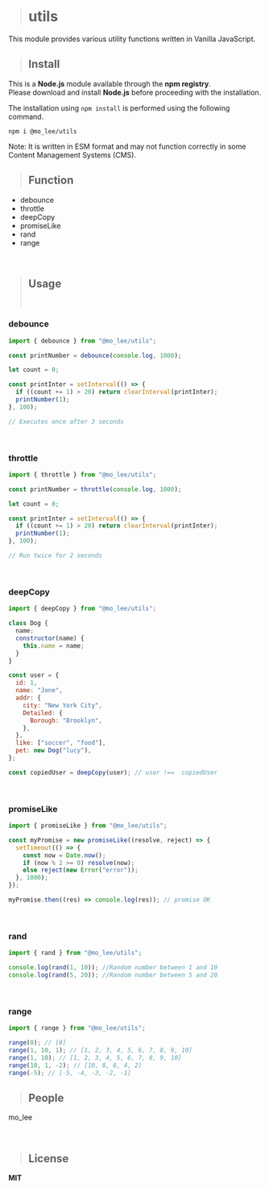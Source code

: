 > # utils

This module provides various utility functions written in Vanilla JavaScript.

> ## Install

This is a **Node.js** module available through the **npm registry**.<br>
Please download and install **Node.js** before proceeding with the installation.

The installation using `npm install` is performed using the following command.

```
npm i @mo_lee/utils
```

Note: It is written in ESM format and may not function correctly in some Content Management Systems (CMS).

> ## Function

- debounce
- throttle
- deepCopy
- promiseLike
- rand
- range

<br>

> ## Usage
>
> <br>

### debounce

```javascript
import { debounce } from "@mo_lee/utils";

const printNumber = debounce(console.log, 1000);

let count = 0;

const printInter = setInterval(() => {
  if ((count += 1) > 20) return clearInterval(printInter);
  printNumber(1);
}, 100);

// Executes once after 3 seconds
```

<br>

### throttle

```javascript
import { throttle } from "@mo_lee/utils";

const printNumber = throttle(console.log, 1000);

let count = 0;

const printInter = setInterval(() => {
  if ((count += 1) > 20) return clearInterval(printInter);
  printNumber(1);
}, 100);

// Run twice for 2 seconds
```

<br>

### deepCopy

```javascript
import { deepCopy } from "@mo_lee/utils";

class Dog {
  name;
  constructor(name) {
    this.name = name;
  }
}

const user = {
  id: 1,
  name: "Jone",
  addr: {
    city: "New York City",
    Detailed: {
      Borough: "Brooklyn",
    },
  },
  like: ["soccer", "food"],
  pet: new Dog("lucy"),
};

const copiedUser = deepCopy(user); // user !==  copiedUser
```

<br>

### promiseLike

```javascript
import { promiseLike } from "@mo_lee/utils";

const myPromise = new promiseLike((resolve, reject) => {
  setTimeout(() => {
    const now = Date.now();
    if (now % 2 >= 0) resolve(now);
    else reject(new Error("error"));
  }, 1000);
});

myPromise.then((res) => console.log(res)); // promise OK
```

<br>

### rand

```javascript
import { rand } from "@mo_lee/utils";

console.log(rand(1, 10)); //Random number between 1 and 10
console.log(rand(5, 20)); //Random number between 5 and 20
```

<br>

### range

```javascript
import { range } from "@mo_lee/utils";

range(0); // [0]
range(1, 10, 1); // [1, 2, 3, 4, 5, 6, 7, 8, 9, 10]
range(1, 10); // [1, 2, 3, 4, 5, 6, 7, 8, 9, 10]
range(10, 1, -2); // [10, 8, 6, 4, 2]
range(-5); // [-5, -4, -3, -2, -1]
```

> ## People

mo_lee

<br>

> ## License

**MIT**

